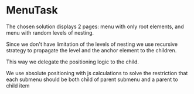 # MenuTask

The chosen solution displays 2 pages: menu with only root elements, and menu with random levels of nesting.

Since we don't have limitation of the levels of nesting we use recursive strategy to propagate the level and the anchor element to the children.

This way we delegate the positioning logic to the child.

We use absolute positioning with js calculations to solve the restriction that each submenu should be both child of parent submenu and a parent to child item
